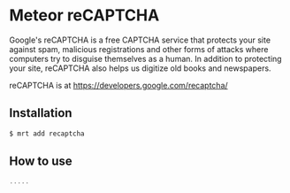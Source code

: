 # Meteor reCAPTCHA
Google's reCAPTCHA is a free CAPTCHA service that protects your site against spam, malicious registrations and other forms of attacks where computers try to disguise themselves as a human. In addition to protecting your site, reCAPTCHA also helps us digitize old books and newspapers.

reCAPTCHA is at https://developers.google.com/recaptcha/

## Installation

``` sh
$ mrt add recaptcha
```

## How to use


``` javascript
.....
```
